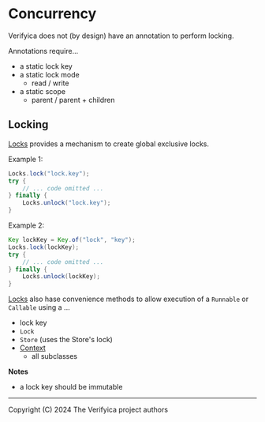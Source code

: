 # Concurrency

Verifyica does not (by design) have an annotation to perform locking.

Annotations require...

- a static lock key
- a static lock mode
  - read / write
- a static scope
  - parent / parent + children

## Locking

[Locks](api/src/main/java/org/antublue/verifyica/api/Locks.java) provides a mechanism to create global exclusive locks.

Example 1:

```java
Locks.lock("lock.key");
try {
    // ... code omitted ...
} finally {
    Locks.unlock("lock.key");
}
```

Example 2:

```java
Key lockKey = Key.of("lock", "key");
Locks.lock(lockKey);
try {
    // ... code omitted ...
} finally {
    Locks.unlock(lockKey);
}
```

[Locks](api/src/main/java/org/antublue/verifyica/api/Locks.java) also hase convenience methods to allow execution of a `Runnable` or `Callable` using a ...

- lock key
- `Lock`
- `Store` (uses the Store's lock)
- [Context](api/src/main/java/org/antublue/verifyica/api/Context.java)
  - all subclasses

**Notes**

- a lock key should be immutable

---

Copyright (C) 2024 The Verifyica project authors